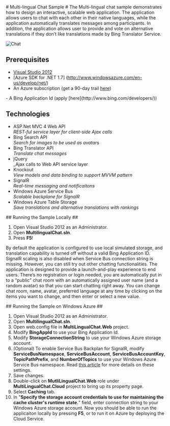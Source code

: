 ﻿<a name="anchor-name-here" />
# Multi-lingual Chat Sample #
The Multi-lingual chat sample demonstrates how to design an interactive, scalable web application. The application allows users to chat with each other in their native languages, while the application automatically translates messages among participants. In addition, the application allows user to provide and vote on alternative translations if they don’t like translations made by Bing Translator Service. 
    
![Chat](https://raw.github.com/WindowsAzure-Samples/Multi-Lingual-Chat/master/images/Chat.png)
<a name="anchor-name-here" />

## Prerequisites ##
- [Visual Studio 2012](http://www.microsoft.com/visualstudio/en-us/products)
- [Azure SDK for .NET 1.7] (http://www.windowsazure.com/en-us/develop/net/)
- An Azure subscription (get a 90-day trail [here](http://www.windowsazure.com/en-us/pricing/free-trial/))
<a name="anchor-name-here" />  
- A Bing Application Id (apply [here](http://www.bing.com/developers/)) 

## Technologies ##
 - ASP.Net MVC 4 Web API  
   _REST-ful service layer for client-side Ajax calls_
 - Bing Search API  
   _Search for images to be used as avatars_
 - Bing Translator API  
   _Translate chat messages_
 - jQuery  
   _Ajax calls to Web API service layer
 - Knockout  
   _View models and data binding to support MVVM pattern_
 - SignalR  
   _Real-time messaging and notificaitons_ 
 - Windows Azure Service Bus  
   _Scalable backplane for SignalR_
 - Windows Azure Table Storage  
   _Save translations and alternative translations with rankings_

<a name="anchor-name-here" />
## Running the Sample Locally ##

1. Open Visual Studio 2012 as an Administrator.
2. Open **MultilingualChat.sln**.
3. Press **F5**!

By default the application is configured to use local simulated storage, and translation capability is turned off without a valid Bing Application ID. SignalR scaling is also disabled when Service Bus connection string is missing. However, you can still try out other chatting functionalities. The application is designed to provide a launch-and-play experience to end users. There’s no registration or login needed, you are automatically put in to a “public” chat room with an automatically assigned user name (and a random avatar) so that you can start chatting right away. You can change chat room, name, avatar, preferred language at any time by clicking on the items you want to change, and then enter or select a new value.

<a name="anchor-name-here" />
## Running the Sample on Windows Azure ##

1. Open Visual Studio 2012 as an Administrator.
2. Open **MultilingualChat.sln**.
3. Open web.config file in **MultiLingualChat.Web** project.
4. Modify **BingAppId** to use your Bing Application Id.
5. Modify **StorageConnectionString** to use your Windows Azure storage account.  
6. (Optional) To enable Service Bus Backplan for SignalR, modify **ServiceBusNamespace**, **ServiceBusAccount**, **ServiceBusAccountKey**, **TopicPathPrefix**, and **NumberOfTopics** to use your Windows Azure Service Bus namespace. Read [this article](https://github.com/SignalR/SignalR/wiki/Azure-service-bus) for more details on these settings.
7. Save changes.
8. Double-click on **MutliLingualChat.Web** role under **MultiLingualChat.Cloud** project to bring up its property page.
9. Select **Caching** tab.
10. In "**Specify the storage account credentials to use for maintaining the cache cluster's runtime state.**" field, enter connection string to your Windows Azure storage account. 
Now you should be able to run the applicaiton locally by pressing **F5**, or to run it on Azure by deploying the Cloud Service.
